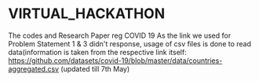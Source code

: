 # VIRTUAL_HACKATHON
The codes and Research Paper reg COVID 19
As the link we used for Problem Statement 1 & 3 didn't response, usage of csv files is done to read data(information is taken from the respective link itself: https://github.com/datasets/covid-19/blob/master/data/countries-aggregated.csv (updated till 7th May)
